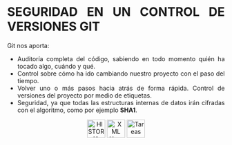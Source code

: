 <div align="justify">

# SEGURIDAD EN UN CONTROL DE VERSIONES GIT

Git nos aporta:

 - Auditoría completa del código, sabiendo en todo momento quién ha tocado algo, cuándo y qué.
 - Control sobre cómo ha ido cambiando nuestro proyecto con el paso del tiempo.
 - Volver uno o más pasos hacia atrás de forma rápida.
Control de versiones del proyecto por medio de etiquetas.
 - Seguridad, ya que todas las estructuras internas de datos irán cifradas con el algoritmo, como por ejemplo __SHA1__.

<div align="center">
    <a href="HISTORIA.md"><img src="../../img/before.png" alt="HISTORIA" style="width:42px;height:42px;"></a>
    <a href="README.md"><img src="../../img/home.png" alt="XML Home" style="width:42px;height:42px;"></a>
    <a href="tareas/README.md"><img src="../../img/next.png" alt="Tareas" style="width:42px;height:42px;">
</div>

</div>
